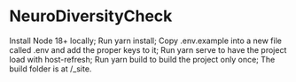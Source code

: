 # NeuroDiversityCheck

Install Node 18+ locally;
Run yarn install;
Copy .env.example into a new file called .env and add the proper keys to it;
Run yarn serve to have the project load with host-refresh;
Run yarn build to build the project only once;
The build folder is at /_site.

